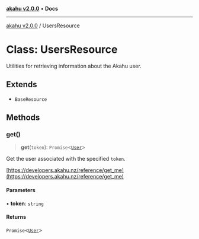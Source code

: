 [**akahu v2.0.0**](../README.md) • **Docs**

***

[akahu v2.0.0](../README.md) / UsersResource

# Class: UsersResource

Utilities for retrieving information about the Akahu user.

## Extends

- `BaseResource`

## Methods

### get()

> **get**(`token`): `Promise`\<[`User`](../type-aliases/User.md)\>

Get the user associated with the specified `token`.

[https://developers.akahu.nz/reference/get_me](https://developers.akahu.nz/reference/get_me)

#### Parameters

• **token**: `string`

#### Returns

`Promise`\<[`User`](../type-aliases/User.md)\>
